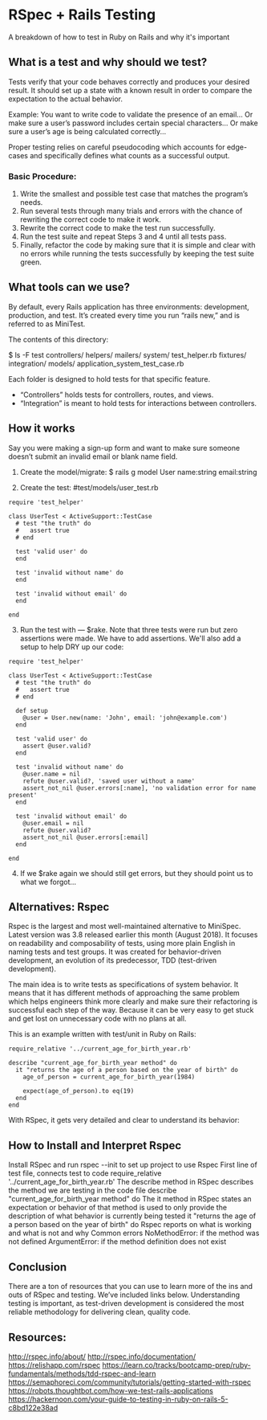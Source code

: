 # RSpec + Rails Testing
A breakdown of how to test in Ruby on Rails and why it's important

## What is a test and why should we test?
Tests verify that your code behaves correctly and produces your desired result. It should set up a state with a known result in order to compare the expectation to the actual behavior. 

Example:
You want to write code to validate the presence of an email…
Or make sure a user’s password includes certain special characters...
Or make sure a user’s age is being calculated correctly...

Proper testing relies on careful pseudocoding which accounts for edge-cases and specifically defines what counts as a successful output.

### Basic Procedure:
1. Write the smallest and possible test case that matches the program’s needs.
2. Run several tests through many trials and errors with the chance of rewriting the correct code to make it work.
3. Rewrite the correct code to make the test run successfully.
4. Run the test suite and repeat Steps 3 and 4 until all tests pass.
5. Finally, refactor the code by making sure that it is simple and clear with no errors while running the tests successfully by keeping the test suite green.

## What tools can we use?
By default, every Rails application has three environments: development, production, and test. It’s created every time you run “rails new,” and is referred to as MiniTest.

The contents of this directory:

$ ls -F test
controllers/           helpers/               mailers/               system/                test_helper.rb
fixtures/              integration/           models/                application_system_test_case.rb

Each folder is designed to hold tests for that specific feature.
- “Controllers” holds tests for controllers, routes, and views. 
- “Integration” is meant to hold tests for interactions between controllers.

## How it works
Say you were making a sign-up form and want to make sure someone doesn’t submit an invalid email or blank name field.
1. Create the model/migrate:
	$ rails g model User name:string email:string
	
2. Create the test:
#test/models/user_test.rb
```
require 'test_helper'

class UserTest < ActiveSupport::TestCase
  # test "the truth" do
  #   assert true
  # end

  test 'valid user' do
  end

  test 'invalid without name' do
  end

  test 'invalid without email' do
  end
  
end
```

3. Run the test with — $rake. Note that three tests were run but zero assertions were made. We have to add assertions. We'll also add a setup to help DRY up our code:
```
require 'test_helper'

class UserTest < ActiveSupport::TestCase
  # test "the truth" do
  #   assert true
  # end

  def setup
    @user = User.new(name: 'John', email: 'john@example.com')
  end

  test 'valid user' do
    assert @user.valid?
  end

  test 'invalid without name' do
    @user.name = nil
    refute @user.valid?, 'saved user without a name'
    assert_not_nil @user.errors[:name], 'no validation error for name present'
  end

  test 'invalid without email' do
    @user.email = nil
    refute @user.valid?
    assert_not_nil @user.errors[:email]
  end
  
end
```

4. If we $rake again we should still get errors, but they should point us to what we forgot… 

## Alternatives: Rspec
Rspec is the largest and most well-maintained alternative to MiniSpec. Latest version was 3.8 released earlier this month (August 2018). It focuses on readability and composability of tests, using more plain English in naming tests and test groups. It was created for behavior-driven development, an evolution of its predecessor, TDD (test-driven development).

The main idea is to write tests as specifications of system behavior. It means that it has different 
methods of approaching the same problem which helps engineers think more clearly and make sure their refactoring is successful each step of the way. Because it can be very easy to get stuck and get lost on unnecessary code with no plans at all.

This is an example written with test/unit in Ruby on Rails:

```
require_relative '../current_age_for_birth_year.rb'

describe "current_age_for_birth_year method" do
  it "returns the age of a person based on the year of birth" do
    age_of_person = current_age_for_birth_year(1984)

    expect(age_of_person).to eq(19)
  end
end
```

With RSpec, it gets very detailed and clear to understand its behavior:


## How to Install and Interpret Rspec 
Install RSpec and run rspec --init to set up project to use Rspec
First line of test file, connects test to code
require_relative '../current_age_for_birth_year.rb'
The describe method in RSpec describes the method we are testing in the code file
describe "current_age_for_birth_year method" do
The it method in RSpec states an expectation or behavior of that method is used to only provide the description of what behavior is currently being tested
it "returns the age of a person based on the year of birth" do
Rspec reports on what is working and what is not and why
Common errors
NoMethodError: if the method was not defined
ArgumentError: if the method definition does not exist

## Conclusion

There are a ton of resources that you can use to learn more of the ins and outs of RSpec and testing. We’ve included links below. Understanding testing is important, as test-driven development is considered the most reliable methodology for delivering clean, quality code.



## Resources:
http://rspec.info/about/ 
http://rspec.info/documentation/
https://relishapp.com/rspec
https://learn.co/tracks/bootcamp-prep/ruby-fundamentals/methods/tdd-rspec-and-learn
https://semaphoreci.com/community/tutorials/getting-started-with-rspec
https://robots.thoughtbot.com/how-we-test-rails-applications
https://hackernoon.com/your-guide-to-testing-in-ruby-on-rails-5-c8bd122e38ad
